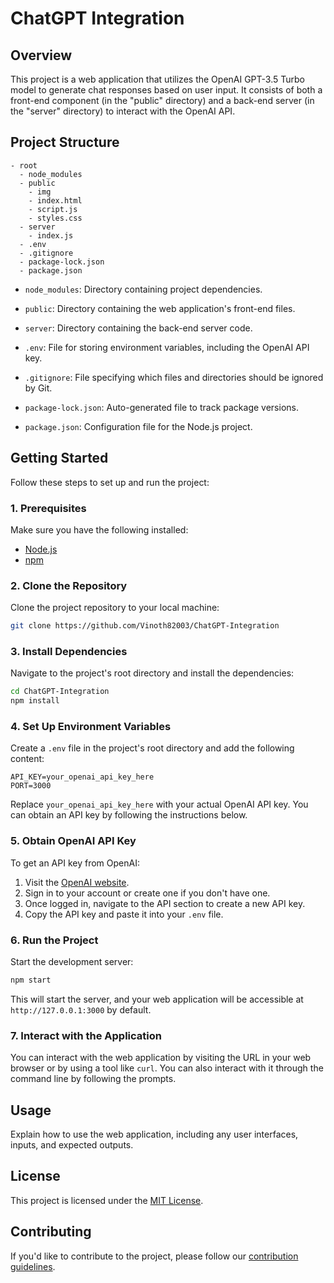 # ChatGPT Integration

## Overview

This project is a web application that utilizes the OpenAI GPT-3.5 Turbo model to generate chat responses based on user input. It consists of both a front-end component (in the "public" directory) and a back-end server (in the "server" directory) to interact with the OpenAI API.

## Project Structure

```
- root
  - node_modules
  - public
    - img
    - index.html
    - script.js
    - styles.css
  - server
    - index.js
  - .env
  - .gitignore
  - package-lock.json
  - package.json
```

- `node_modules`: Directory containing project dependencies.

- `public`: Directory containing the web application's front-end files.

- `server`: Directory containing the back-end server code.

- `.env`: File for storing environment variables, including the OpenAI API key.

- `.gitignore`: File specifying which files and directories should be ignored by Git.

- `package-lock.json`: Auto-generated file to track package versions.

- `package.json`: Configuration file for the Node.js project.

## Getting Started

Follow these steps to set up and run the project:

### 1. Prerequisites

Make sure you have the following installed:

- [Node.js](https://nodejs.org/)
- [npm](https://www.npmjs.com/)

### 2. Clone the Repository

Clone the project repository to your local machine:

```bash
git clone https://github.com/Vinoth82003/ChatGPT-Integration
```

### 3. Install Dependencies

Navigate to the project's root directory and install the dependencies:

```bash
cd ChatGPT-Integration
npm install
```

### 4. Set Up Environment Variables

Create a `.env` file in the project's root directory and add the following content:

```env
API_KEY=your_openai_api_key_here
PORT=3000
```

Replace `your_openai_api_key_here` with your actual OpenAI API key. You can obtain an API key by following the instructions below.

### 5. Obtain OpenAI API Key

To get an API key from OpenAI:

1. Visit the [OpenAI website](https://beta.openai.com/).
2. Sign in to your account or create one if you don't have one.
3. Once logged in, navigate to the API section to create a new API key.
4. Copy the API key and paste it into your `.env` file.

### 6. Run the Project

Start the development server:

```bash
npm start
```

This will start the server, and your web application will be accessible at `http://127.0.0.1:3000` by default.

### 7. Interact with the Application

You can interact with the web application by visiting the URL in your web browser or by using a tool like `curl`. You can also interact with it through the command line by following the prompts.

## Usage

Explain how to use the web application, including any user interfaces, inputs, and expected outputs.

## License

This project is licensed under the [MIT License](LICENSE).

## Contributing

If you'd like to contribute to the project, please follow our [contribution guidelines](CONTRIBUTING.md).
